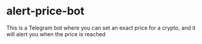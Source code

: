# alert-price-bot
This is a Telegram bot where you can set an exact price for a crypto, and it will alert you when the price is reached
